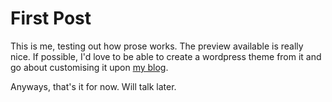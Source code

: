 First Post
=========

This is me, testing out how prose works. The preview available is really nice. If possible, I'd love to be able to create a wordpress theme from it and go about customising it upon [my blog](http://ianwootten.co.uk).

Anyways, that's it for now. Will talk later.